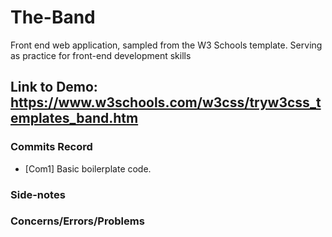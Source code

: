  # The-Band
Front end web application, sampled from the W3 Schools template. Serving as practice for front-end development skills

## Link to Demo: https://www.w3schools.com/w3css/tryw3css_templates_band.htm

### Commits Record
- [Com1] Basic boilerplate code.
 

### Side-notes


### Concerns/Errors/Problems



